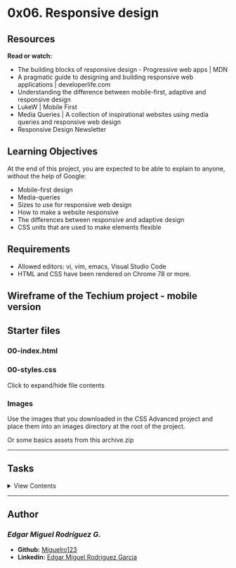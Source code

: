 # 0x06. Responsive design

## Resources

**Read or watch:**

- The building blocks of responsive design - Progressive web apps | MDN
- A pragmatic guide to designing and building responsive web applications | developerlife.com
- Understanding the difference between mobile-first, adaptive and responsive design
- LukeW | Mobile First
- Media Queries | A collection of inspirational websites using media queries and responsive web design
- Responsive Design Newsletter

## Learning Objectives

At the end of this project, you are expected to be able to explain to anyone, without the help of Google:

- Mobile-first design
- Media-queries
- Sizes to use for responsive web design
- How to make a website responsive
- The differences between responsive and adaptive design
- CSS units that are used to make elements flexible

## Requirements

- Allowed editors: vi, vim, emacs, Visual Studio Code
- HTML and CSS have been rendered on Chrome 78 or more.

## Wireframe of the Techium project - mobile version



## Starter files

### 00-index.html

### 00-styles.css

Click to expand/hide file contents

### Images

Use the images that you downloaded in the CSS Advanced project and place them into an images directory at the root of the project.

Or some basics assets from this archive.zip

---

## Tasks

<details>
<summary>View Contents</summary>

### [0. Fix the hero banner](./01-index.html)
*Because we did some changes with the article.html page in the previous project, our hero banner background is no more visible. Lets fix it!

</details>

---

## Author
### _Edgar Miguel Rodríguez G._

- **Github:** [Miguelro123](https://github.com/Miguelro123) 
- **Linkedin:** [Edgar Miguel Rodriguez Garcia](https://www.linkedin.com/in/edgar-miguel-rodriguez-garcia-20a5281a2/)
